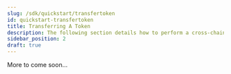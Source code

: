 ```yaml
---
slug: /sdk/quickstart/transfertoken
id: quickstart-transfertoken
title: Transferring A Token
description: The following section details how to perform a cross-chain token transfer.
sidebar_position: 2
draft: true
---
```


More to come soon...